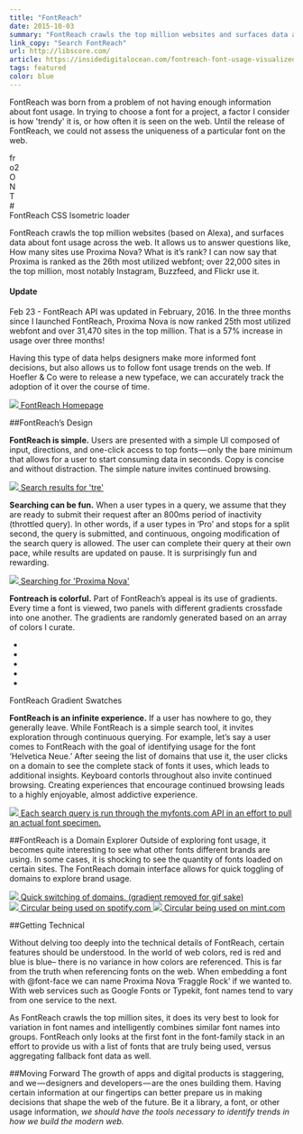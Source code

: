 ```yaml
---
title: "FontReach"
date: 2015-10-03
summary: "FontReach crawls the top million websites and surfaces data about font usage across the web."
link_copy: "Search FontReach"
url: http://libscore.com/
article: https://insidedigitalocean.com/fontreach-font-usage-visualized-b6c5b6294787#.bm37436ce
tags: featured
color: blue
---
```


FontReach was born from a problem of not having enough information about font usage. In trying to choose a font for a project, a factor I consider is how 'trendy' it is, or how often it is seen on the web. Until the release of FontReach, we could not assess the uniqueness of a particular font on the web.

<!-- <a class="enlarge border" href="/assets/images/projects/fontreach/loader.gif">
  <img src="/assets/images/blank.jpg" data-src="/assets/images/projects/fontreach/loader.gif">
  FontReach CSS Isometric loader
</a> -->

<div class="Cube-wrap">
  <div class='Cube'>
    <div class='cube-face cube-face-front'>fr</div>
    <div class='cube-face cube-face-back'>o2</div>
    <div class='cube-face cube-face-left'>O</div>
    <div class='cube-face cube-face-right'>N</div>  
    <div class='cube-face cube-face-bottom'>T</div>
    <div class='cube-face cube-face-top'>#</div>
  </div>
</div>
<span class="Caption--faux">FontReach CSS Isometric loader</span>

FontReach crawls the top million websites (based on Alexa), and surfaces data about font usage across the web. It allows us to answer questions like, How many sites use Proxima Nova? What is it’s rank? I can now say that Proxima is ranked as the 26th most utilized webfont; over 22,000 sites in the top million, most notably Instagram, Buzzfeed, and Flickr use it.

<div class="Note">
<h4>Update</h4>
Feb 23 - FontReach API was updated in February, 2016. In the three months since I launched FontReach, Proxima Nova is now ranked 25th most utilized webfont and over 31,470 sites in the top million. That is a 57% increase in usage over three months!
</div>

Having this type of data helps designers make more informed font decisions, but also allows us to follow font usage trends on the web. If Hoefler & Co were to release a new typeface, we can accurately track the adoption of it over the course of time.

<a class="enlarge border" href="/assets/images/projects/fontreach/home.jpg">
  <img src="/assets/images/blank.jpg" data-src="/assets/images/projects/fontreach/home.jpg">
  FontReach Homepage
</a>

##FontReach’s Design

**FontReach is simple.** Users are presented with a simple UI composed of input, directions, and one-click access to top fonts — only the bare minimum that allows for a user to start consuming data in seconds. Copy is concise and without distraction. The simple nature invites continued browsing.

<a class="enlarge border" href="/assets/images/projects/fontreach/search.jpg">
  <img src="/assets/images/blank.jpg" data-src="/assets/images/projects/fontreach/search.jpg">
  Search results for 'tre'
</a>

**Searching can be fun.** When a user types in a query, we assume that they are ready to submit their request after an 800ms period of inactivity (throttled query). In other words, if a user types in ‘Pro’ and stops for a split second, the query is submitted, and continuous, ongoing modification of the search query is allowed. The user can complete their query at their own pace, while results are updated on pause. It is surprisingly fun and rewarding.

<a class="enlarge border" href="/assets/images/projects/fontreach/fontreach-search.gif">
  <img src="/assets/images/blank.jpg" data-src="/assets/images/projects/fontreach/fontreach-search.gif">
  Searching for 'Proxima Nova'
</a>

**Fontreach is colorful.** Part of FontReach’s appeal is its use of gradients. Every time a font is viewed, two panels with different gradients crossfade into one another. The gradients are randomly generated based on an array of colors I curate.

<ul class="swatches">
  <li class="gradientA"><span></span></li>
  <li class="gradientB"><span></span></li>
  <li class="gradientC"><span></span></li>
  <li class="gradientD"><span></span></li>
  <li class="gradientE"><span></span></li>
</ul>

<span class="Caption--faux">FontReach Gradient Swatches</span>

**FontReach is an infinite experience.** If a user has nowhere to go, they generally leave. While FontReach is a simple search tool, it invites exploration through continuous querying. For example, let’s say a user comes to FontReach with the goal of identifying usage for the font ‘Helvetica Neue.’ After seeing the list of domains that use it, the user clicks on a domain to see the complete stack of fonts it uses, which leads to additional insights. Keyboard contorls throughout also invite continued browsing. Creating experiences that encourage continued browsing leads to a highly enjoyable, almost addictive experience. 

<a class="enlarge" href="/assets/images/projects/fontreach/helvetica-neue.jpg">
  <img src="/assets/images/blank.jpg" data-src="/assets/images/projects/fontreach/helvetica-neue.jpg">
  Each search query is run through the myfonts.com API in an effort to pull an actual font specimen.
</a>

##FontReach is a Domain Explorer
Outside of exploring font usage, it becomes quite interesting to see what other fonts different brands are using. In some cases, it is shocking to see the quantity of fonts loaded on certain sites. The FontReach domain interface allows for quick toggling of domains to explore brand usage. 

<a class="enlarge" href="/assets/images/projects/fontreach/domain-switch.gif">
  <img src="/assets/images/blank.jpg" data-src="/assets/images/projects/fontreach/domain-switch.gif">
  Quick switching of domains. (gradient removed for gif sake)
</a>

<div class="halfWrap">
  <a class="enlarge half" href="/assets/images/projects/fontreach/circular-results.jpg">
    <img src="/assets/images/blank.jpg" data-src="/assets/images/projects/fontreach/circular-results.jpg">
    Circular being used on spotify.com
  </a><a class="enlarge half" href="/assets/images/projects/fontreach/circular-resultsB.jpg">
    <img src="/assets/images/blank.jpg" data-src="/assets/images/projects/fontreach/circular-resultsB.jpg">
    Circular being used on mint.com
  </a>
</div>

##Getting Technical

Without delving too deeply into the technical details of FontReach, certain features should be understood. In the world of web colors, red is red and blue is blue– there is no variance in how colors are referenced. This is far from the truth when referencing fonts on the web. When embedding a font with @font-face we can name Proxima Nova ‘Fraggle Rock’ if we wanted to. With web services such as Google Fonts or Typekit, font names tend to vary from one service to the next.

As FontReach crawls the top million sites, it does its very best to look for variation in font names and intelligently combines similar font names into groups. FontReach only looks at the first font in the font-family stack in an effort to provide us with a list of fonts that are truly being used, versus aggregating fallback font data as well.

##Moving Forward
The growth of apps and digital products is staggering, and we — designers and developers — are the ones building them. Having certain information at our fingertips can better prepare us in making decisions that shape the web of the future. Be it a library, a font, or other usage information, <em>we should have the tools necessary to identify trends in how we build the modern web.</em>